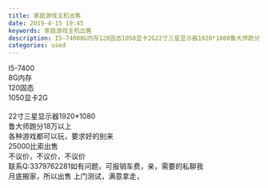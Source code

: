```yaml
---
title: 家庭游戏主机出售
date: 2019-4-15 19:45
keywords: 家庭游戏主机出售
description: I5-74008G内存120固态1050显卡2G22寸三星显示器1920*1080鲁大师跑分18万以上各种游戏都可以玩，要求好的别来25000比索出售不议价，不议价，不议价联系Q:3379762281如有问题，可报销车费，亲，需要的私聊我月
categories: used
---
```

<td class="t_f" id="postmessage_3508720">

I5-7400<br/>
8G内存<br/>
120固态<br/>
1050显卡2G<br/>
<br/>
22寸三星显示器1920*1080<br/>
鲁大师跑分18万以上<br/>
各种游戏都可以玩，要求好的别来<br/>
25000比索出售<br/>
不议价，不议价，不议价<br/>
联系Q:3379762281如有问题，可报销车费，亲，需要的私聊我<br/>
月底搬家，所以出售 上门测试，满意拿走，<br/>
<br/>
<br/>
<img alt="" border="0" class="zoom" data-cf-modified-7411bf49359cb0b74fe41d38-="" file="http://www.flw.ph/data/appbyme/upload/image/201904/15/VktRP7CNpSVv.jpg" id="aimg_OLJnL" lazyloadthumb="1" onclick="" onmouseover="" src="http://www.flw.ph/data/appbyme/upload/image/201904/15/VktRP7CNpSVv.jpg"/><br/>
<br/>
<img alt="" border="0" class="zoom" data-cf-modified-7411bf49359cb0b74fe41d38-="" file="http://www.flw.ph/data/appbyme/upload/image/201904/15/9UVn0LHnaRnw.jpg" id="aimg_x0NJO" lazyloadthumb="1" onclick="" onmouseover="" src="http://www.flw.ph/data/appbyme/upload/image/201904/15/9UVn0LHnaRnw.jpg"/><br/>
<br/>
</td>
